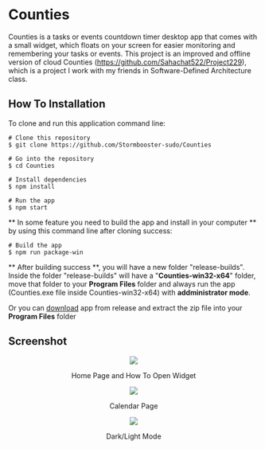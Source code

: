 # **Counties**
  Counties is a tasks or events countdown timer desktop app that comes with a small widget, which floats on your screen for easier monitoring and remembering your tasks or events. This project is an improved and offline version of cloud Counties (https://github.com/Sahachat522/Project229), which is a project I work with my friends in Software-Defined Architecture class.

## How To Installation
To clone and run this application command line:
```
# Clone this repository
$ git clone https://github.com/Stormbooster-sudo/Counties

# Go into the repository
$ cd Counties

# Install dependencies
$ npm install

# Run the app
$ npm start

```
** In some feature you need to build the app and install in your computer ** by using this command line after cloning success:
```
# Build the app
$ npm run package-win

```
** After building success **, you will have a new folder "release-builds". Inside the folder "release-builds" will have a "**Counties-win32-x64**" folder, move that folder to your **Program Files** folder and always run the app (Counties.exe file inside Counties-win32-x64) with **addministrator mode**.

Or you can [download](https://github.com/Stormbooster-sudo/Counties/releases/download/v1.0.0/Counties-win32-x64.zip) app from release and extract the zip file into your **Program Files** folder

## Screenshot
<p align="center">
    <img src="https://user-images.githubusercontent.com/77887797/234918292-6ab946f3-1dcb-442c-9a17-260c47ea7f2c.gif">
</p>
<p align="center">Home Page and How To Open Widget</p>
<p align="center">
    <img src="https://user-images.githubusercontent.com/77887797/234924422-7bee933a-c355-4312-a8a2-52355afe0bca.gif">
</p>
<p align="center">Calendar Page</p>
<p align="center">
    <img src="https://user-images.githubusercontent.com/77887797/234926519-052c0fe7-929d-4d9a-959b-26c30d2a58c5.gif">
</p>
<p align="center">Dark/Light Mode</p>

